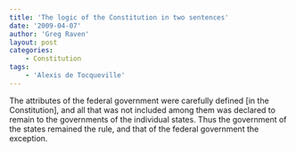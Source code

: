 ```yaml
---
title: 'The logic of the Constitution in two sentences'
date: '2009-04-07'
author: 'Greg Raven'
layout: post
categories:
    - Constitution
tags:
    - 'Alexis de Tocqueville'
---
```


The attributes of the federal government were carefully defined \[in the Constitution\], and all that was not included among them was declared to remain to the governments of the individual states. Thus the government of the states remained the rule, and that of the federal government the exception.